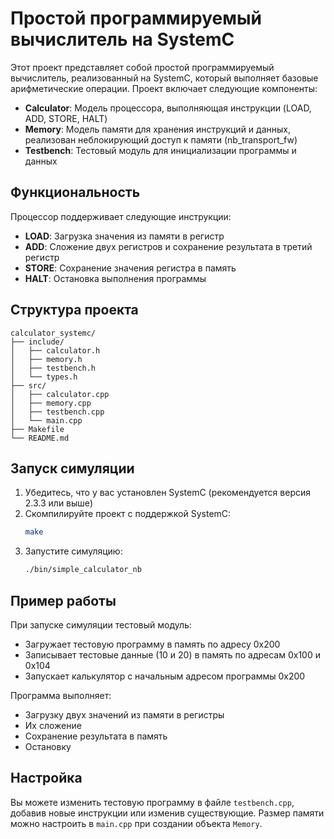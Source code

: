 # Простой программируемый вычислитель на SystemC

Этот проект представляет собой простой программируемый вычислитель, реализованный на SystemC, который выполняет базовые арифметические операции. Проект включает следующие компоненты:

- **Calculator**: Модель процессора, выполняющая инструкции (LOAD, ADD, STORE, HALT)
- **Memory**: Модель памяти для хранения инструкций и данных, реализован неблокирующий доступ к памяти (nb_transport_fw)
- **Testbench**: Тестовый модуль для инициализации программы и данных

## Функциональность

Процессор поддерживает следующие инструкции:

- **LOAD**: Загрузка значения из памяти в регистр
- **ADD**: Сложение двух регистров и сохранение результата в третий регистр
- **STORE**: Сохранение значения регистра в память
- **HALT**: Остановка выполнения программы

## Структура проекта

```
calculator_systemc/
├── include/
│   ├── calculator.h
│   ├── memory.h
│   ├── testbench.h
│   └── types.h
├── src/
│   ├── calculator.cpp
│   ├── memory.cpp
│   ├── testbench.cpp
│   └── main.cpp
├── Makefile
└── README.md
```

## Запуск симуляции

1. Убедитесь, что у вас установлен SystemC (рекомендуется версия 2.3.3 или выше)
2. Скомпилируйте проект с поддержкой SystemC:
   ```bash
   make
   ```
3. Запустите симуляцию:
   ```bash
   ./bin/simple_calculator_nb
   ```

## Пример работы

При запуске симуляции тестовый модуль:

- Загружает тестовую программу в память по адресу 0x200
- Записывает тестовые данные (10 и 20) в память по адресам 0x100 и 0x104
- Запускает калькулятор с начальным адресом программы 0x200

Программа выполняет:

- Загрузку двух значений из памяти в регистры
- Их сложение
- Сохранение результата в память
- Остановку

## Настройка

Вы можете изменить тестовую программу в файле `testbench.cpp`, добавив новые инструкции или изменив существующие. Размер памяти можно настроить в `main.cpp` при создании объекта `Memory`.
